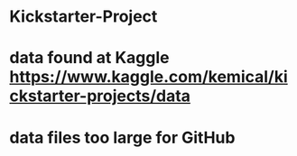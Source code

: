 # Kickstarter-Project

# data found at Kaggle https://www.kaggle.com/kemical/kickstarter-projects/data
# data files too large for GitHub
